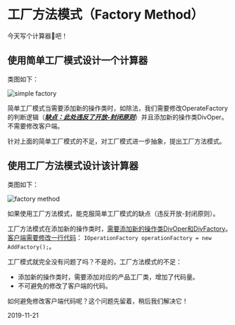 # 工厂方法模式（Factory Method）



今天写个计算器🧮吧！

## 使用简单工厂模式设计一个计算器

类图如下：

![simple factory](https://gitee.com/gdhu/testtingop/raw/master/2019-11-20_004.jpg)

简单工厂模式当需要添加新的操作类时，如除法，我们需要修改OperateFactory的判断逻辑（<u>***缺点：此处违反了开放-封闭原则***</u>）并且添加新的操作类DivOper。不需要修改客户端。

针对上面的简单工厂模式的不足，对工厂模式进一步抽象，提出工厂方法模式。

## 使用工厂方法模式设计该计算器

类图如下：

![factory method](https://gitee.com/gdhu/testtingop/raw/master/2019-11-20_007.jpg)

如果使用工厂方法模式，能克服简单工厂模式的缺点（违反开放-封闭原则）。

工厂方法模式在添加新的操作类时，<u>需要添加新的操作类DivOper和DivFactory</u>。<u>客户端需要修改一行代码</u>：
`IOperationFactory operationFactory = new AddFactory();`。

工厂模式就完全没有问题了吗？不是的，工厂方法模式的不足：

- 添加新的操作类时，需要添加对应的产品工厂类，增加了代码量。
- 不可避免的修改了客户端的代码。

如何避免修改客户端代码呢？这个问题先留着，稍后我们解决它！

2019-11-21

